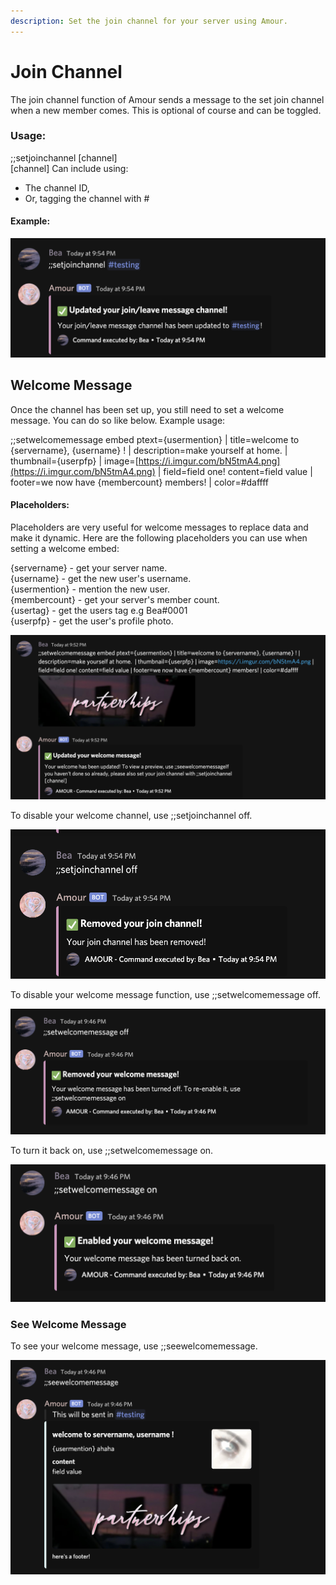 ```yaml
---
description: Set the join channel for your server using Amour.
---
```


# Join Channel

The join channel function of Amour sends a message to the set join channel when a new member comes. This is optional of course and can be toggled.

### Usage:

;;setjoinchannel \[channel\]  
\[channel\] Can include using:

* The channel ID,
* Or, tagging the channel with \#

#### Example:

![](../.gitbook/assets/setjoinchannel.png)

## Welcome Message

Once the channel has been set up, you still need to set a welcome message. You can do so like below. Example usage: 

;;setwelcomemessage embed ptext={usermention} \| title=welcome to {servername}, {username} ! \| description=make yourself at home. \| thumbnail={userpfp} \| image=[https://i.imgur.com/bN5tmA4.png](https://i.imgur.com/bN5tmA4.png) \| field=field one! content=field value \| footer=we now have {membercount} members! \| color=\#daffff

#### Placeholders:

Placeholders are very useful for welcome messages to replace data and make it dynamic. Here are the following placeholders you can use when setting a welcome embed:

{servername} - get your server name.  
{username} - get the new user's username.  
{usermention} - mention the new user.  
{membercount} - get your server's member count.  
{usertag} - get the users tag e.g Bea\#0001  
{userpfp} - get the user's profile photo.

![](../.gitbook/assets/setwelcomemessage.png)

To disable your welcome channel, use ;;setjoinchannel off.

![](../.gitbook/assets/setjoinchanneloff.png)

To disable your welcome message function, use ;;setwelcomemessage off.

![](../.gitbook/assets/welcomemessageoff.png)

To turn it back on, use ;;setwelcomemessage on.

![](../.gitbook/assets/enablewelcomemsg.png)

### See Welcome Message

To see your welcome message, use ;;seewelcomemessage.

![](../.gitbook/assets/seewelcomemessage.png)

